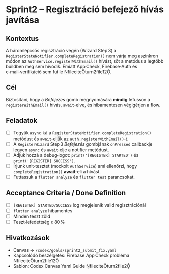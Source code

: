 # Sprint2 – Regisztráció befejező hívás javítása

## Kontextus

A háromlépcsős regisztráció végén (Wizard Step 3) a `RegisterStateNotifier.completeRegistration()` nem várja meg aszinkron módon az `AuthService.registerWithEmail()` hívást, sőt a metódus a legtöbb buildben meg sem hívódik. Emiatt App Check, Firebase‑Auth és e‑mail‑verifikáció sem fut le fileciteturn2file12.

## Cél

Biztosítani, hogy a *Befejezés* gomb megnyomására **mindig** lefusson a `registerWithEmail()` hívás, `await`‑elve, és hibamentesen végigérjen a flow.

## Feladatok

- [ ] Tegyük `async`‑ká a `RegisterStateNotifier.completeRegistration()` metódust és `await`‑eljük az `auth.registerWithEmail()`‑t.
- [ ] A `RegisterWizard` Step 3 *Befejezés* gombjának `onPressed` callbackje legyen `async` és `await`‑elje a notifier metódust.
- [ ] Adjuk hozzá a debug‑logot: `print('[REGISTER] STARTED')` és `print('[REGISTER] SUCCESS')`.
- [ ] Írjunk unit‑tesztet (mockolt `AuthService`) ami ellenőrzi, hogy `completeRegistration()` **await**‑eli a hívást.
- [ ] Futtassuk a `flutter analyze` és `flutter test` parancsokat.

## Acceptance Criteria / Done Definition

- [ ] `[REGISTER] STARTED/SUCCESS` log megjelenik valid regisztrációnál
- [ ] `flutter analyze` hibamentes
- [ ] Minden teszt zöld
- [ ] Teszt‑lefedettség ≥ 80 %

## Hivatkozások

- Canvas → `/codex/goals/sprint2_submit_fix.yaml`
- Kapcsolódó beszélgetés: Firebase App Check probléma fileciteturn2file12
- Sablon: Codex Canvas Yaml Guide fileciteturn2file2
